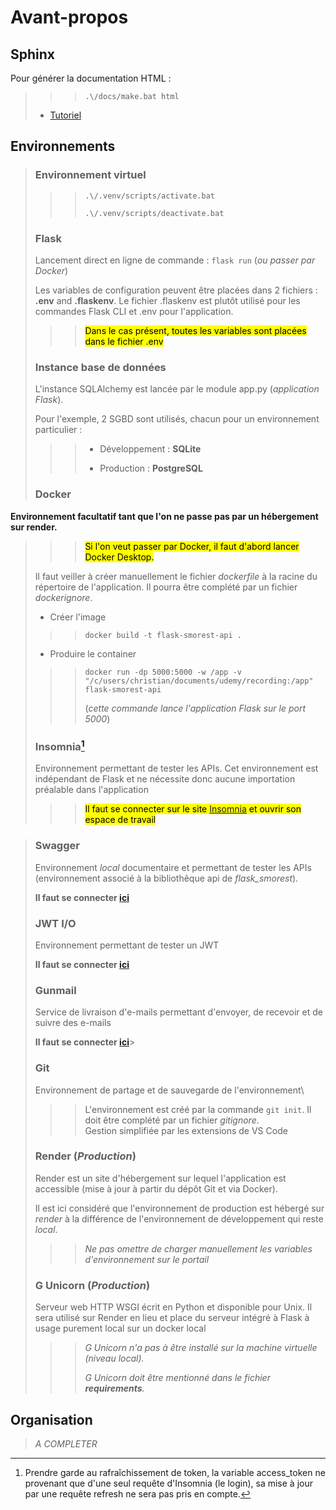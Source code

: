 # Avant-propos

## Sphinx

Pour générer la documentation HTML :

>>>`.\/docs/make.bat html`
>
>* [Tutoriel](https://techwritingmatters.com/documenting-with-sphinx-tutorial-intro-overview>)

## Environnements

>### Environnement virtuel
>
>>>`.\/.venv/scripts/activate.bat`
>>>
>>>`.\/.venv/scripts/deactivate.bat`
>
>### Flask
>
>Lancement direct en ligne de commande : `flask run` (_ou passer par Docker_)
>
>Les variables de configuration peuvent être placées dans 2 fichiers : **.env**
and **.flaskenv**. Le fichier .flaskenv est plutôt utilisé pour les commandes
Flask CLI et .env pour l'application.
>
>>><mark>Dans le cas présent, toutes les variables sont placées dans le fichier .env</mark>
>
>### Instance base de données
>
>L'instance SQLAlchemy est lancée par le module app.py (_application Flask_).
>
>Pour l'exemple, 2 SGBD sont utilisés, chacun pour un environnement particulier :
>
>>>* Développement : **SQLite**
>>>
>>>* Production : **PostgreSQL**
>
>### Docker

**Environnement facultatif tant que l'on ne passe pas par un hébergement sur render.**
>
>>><mark>Si l'on veut passer par Docker, il faut d'abord lancer Docker Desktop.</mark>
>
>Il faut veiller à créer manuellement le fichier _dockerfile_ à la racine du
répertoire de l'application. Il pourra être complété par un fichier _dockerignore_.
>
>* Créer l'image
>
>>>`docker build -t flask-smorest-api .`
>
>* Produire le container
>
>>>`docker run -dp 5000:5000 -w /app -v
"/c/users/christian/documents/udemy/recording:/app" flask-smorest-api`
>>>
>>>(_cette commande lance l'application Flask sur le port 5000_)
>
>### Insomnia[^1]
>
>Environnement permettant de tester les APIs. Cet environnement est indépendant
de Flask et ne nécessite donc aucune importation préalable dans l'application
>
>>><mark>Il faut se connecter sur le site
[Insomnia](https://app.insomnia.rest/app/dashboard/organizations)
et ouvrir son espace de travail</mark>

[^1]: Prendre garde au rafraîchissement de token, la variable access_token ne provenant que d'une seul requête d'Insomnia (le login), sa mise à jour par une requête refresh ne sera pas pris en compte.
>
>### Swagger
>
>Environnement _local_ documentaire et permettant de tester les APIs
(environnement associé à la bibliothêque api de _flask_smorest_).
>
>**Il faut se connecter [ici](http://localhost:5000/swagger-ui)**
>
>### JWT I/O
>
>Environnement permettant de tester un JWT
>
>**Il faut se connecter [ici](https://jwt.io)**
>
>### Gunmail
>
>Service de livraison d'e-mails permettant d'envoyer, de recevoir et de suivre
des e-mails
>
>**Il faut se connecter [ici](https://jwt.io)**>
>### Git
>
>Environnement de partage et de sauvegarde de l'environnement\
>>>L'environnement est créé par la commande `git init`. Il doit être complété
par un fichier _gitignore_.\
>>>Gestion simplifiée par les extensions de VS Code
>
>### Render (_Production_)
>
>Render est un site d'hébergement sur lequel l'application est accessible (mise
à jour à partir du dépôt Git et via Docker).
>
>Il est ici considéré que l'environnement de production est hébergé sur _render_
à la différence de l'environnement de développement qui reste _local_.
>
>>>_Ne pas omettre de charger manuellement les variables d'environnement sur le portail_
>
>### G Unicorn (_Production_)
>
>Serveur web HTTP WSGI écrit en Python et disponible pour Unix.
>Il sera utilisé sur Render en lieu et place du serveur intégré à Flask à usage
purement local sur un docker local
>
>>>_G Unicorn n'a pas à être installé sur la machine virtuelle (niveau local)._
>>>
>>>_G Unicorn doit être mentionné dans le fichier **requirements**._
>
## Organisation
>
>*A COMPLETER*
